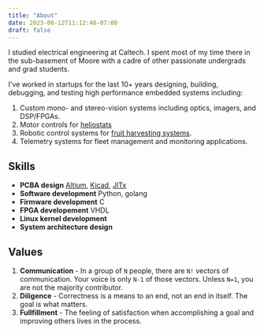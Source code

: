 ```yaml
---
title: "About"
date: 2023-06-12T11:12:40-07:00
draft: false
---
```


I studied electrical engineering at Caltech. I spent most of my time there in the sub-basement of Moore with a cadre of other passionate undergrads and grad students.

I've worked in startups for the last 10+ years designing, building, debugging, and testing high performance embedded systems including:

1.  Custom mono- and stereo-vision systems including optics, imagers, and DSP/FPGAs.
2.  Motor controls for [heliostats](https://en.wikipedia.org/wiki/Heliostat)
3.  Robotic control systems for [fruit harvesting systems](https://advanced.farm/).
4.  Telemetry systems for fleet management and monitoring applications.


## Skills

*  **PCBA design** <span class="align-right">[Altium](https://www.altium.com/), [Kicad](https://kicad.org), [JITx](https://www.jitx.com/)</span>
*  **Software development** <span class="align-right">Python, golang</span>
*  **Firmware development** <span class="align-right">C</span>
*  **FPGA developement** <span class="align-right">VHDL </span>
*  **Linux kernel development**
*  **System architecture design**

## Values

1.  __Communication__ - In a group of `N` people, there are `N!` vectors of communication. Your voice is only `N-1` of those vectors. Unless `N=1`, you are not the majority contributor.
2.  __Diligence__ - Correctness is a means to an end, not an end in itself. The goal is what matters.
3.  __Fullfillment__ - The feeling of satisfaction when accomplishing a goal and improving others lives in the process.
